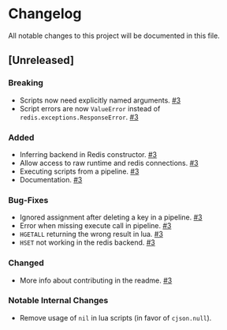 # Changelog

All notable changes to this project will be documented in this file.

## [Unreleased]

### Breaking

- Scripts now need explicitly named arguments. [#3]
- Script errors are now `ValueError` instead of `redis.exceptions.ResponseError`. [#3]

### Added

- Inferring backend in Redis constructor. [#3]
- Allow access to raw runtime and redis connections. [#3]
- Executing scripts from a pipeline. [#3]
- Documentation. [#3]

### Bug-Fixes

- Ignored assignment after deleting a key in a pipeline. [#3]
- Error when missing execute call in pipeline. [#3]
- `HGETALL` returning the wrong result in lua. [#3]
- `HSET` not working in the redis backend. [#3]

### Changed

- More info about contributing in the readme. [#3]

### Notable Internal Changes

- Remove usage of `nil` in lua scripts (in favor of `cjson.null`).

[#3]: https://github.com/JosuaKrause/redipy/pull/3
